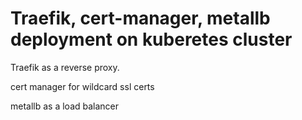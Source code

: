 # Traefik, cert-manager, metallb deployment on kuberetes cluster

Traefik as a reverse proxy.

cert manager for wildcard ssl certs

metallb as a load balancer